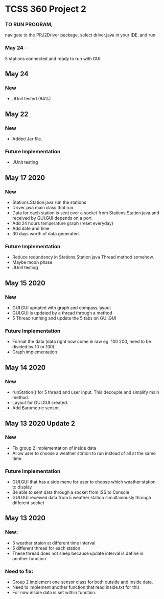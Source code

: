 # TCSS 360 Project 2

### TO RUN PROGRAM, 
navigate to the PRJ2Driver package, select driver.java in your IDE, and run.

### May 24 -
5 stations connected and ready to run with GUI

## May 24

### New
* JUnit tested (94%)

## May 22

### New
* Added Jar file.

### Future Implementation
* JUnit testing


## May 17 2020

### New
* Stations.Station.java run the stations
* Driver.java main class that run
* Data for each station is sent over a socket from Stations.Station.java and received by GUI.GUI depends on a port
* Add 24 hours temperature graph (reset everyday)
* Add date and time
* 30 days worth of data generated.

### Future Implementation
* Reduce redundancy in Stations.Station java Thread method somehow.
* Maybe moon phase
* JUnit testing

## May 15 2020

### New
* GUI.GUI updated with graph and compass layout
* GUI.GUI is updated by a thread through a method
* 5 Thread running and update the 5 tabs on GUI.GUI

### Future Implementation
* Format the data (data right now come in raw eg. 100 200, need to be divided by 10 or 100)
* Graph implementation

## May 14 2020

### New
* runStation() for 5 thread and user input. This decouple and simplify main method.
* Layout for GUI.GUI created.
* Add Barometric sensor.

## May 13 2020 Update 2

### New
* Fix group 2 implementation of inside data
* Allow user to choose a weather station to run instead of all at the same time.

### Future Implementation
* GUI.GUI that has a side menu for user to choose which weather station to display
* Be able to sent data through a socket from ISS to Console
* GUI.GUI received data from 5 weather station simultaniously through different socket

## May 13 2020

### New:
* 5 weather staion at different time interval
* 5 different thread for each station
* These thread does not sleep because update interval is define in another function

### Need to fix:
* Group 2 implement one sensor class for both outside and inside data.
* Need to implement another function that read inside.txt for this
* For now inside data is set within function.



